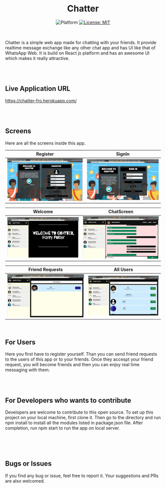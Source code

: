 <div align="center">
  <h1> Chatter </h1>
	<img src="https://img.shields.io/badge/Platform-React.js-green" alt="Platform" />
	<a href="https://opensource.org/licenses/MIT">
    <img src="https://img.shields.io/badge/License-MIT-red.svg"
      alt="License: MIT" />
  </a>
</div>

</br>
</br>

Chatter is a simple web app made for chatting with your friends. It provide realtime message exchange like any other chat app and has UI like that of WhatsApp Web. It is build on React js platform and has an awesome UI which makes it really attractive. 

</br>
</br>

## Live Application URL
https://chatter-fro.herokuapp.com/

</br>
</br>

## Screens 
Here are all the screens inside this app.

Register             |  SignIn                
:-------------------------:|:-------------------------:
![](https://github.com/Hemant27031999/Chatter-front-end/blob/master/src/gallery/register.png)  |  ![](https://github.com/Hemant27031999/Chatter-front-end/blob/master/src/gallery/signin.png) 

Welcome             |  ChatScreen                
:-------------------------:|:-------------------------:
![](https://github.com/Hemant27031999/Chatter-front-end/blob/master/src/gallery/welcome.png)  |  ![](https://github.com/Hemant27031999/Chatter-front-end/blob/master/src/gallery/chatscreen.png) 

Friend Requests             |  All Users                
:-------------------------:|:-------------------------:
![](https://github.com/Hemant27031999/Chatter-front-end/blob/master/src/gallery/requestscreen.png)  |  ![](https://github.com/Hemant27031999/Chatter-front-end/blob/master/src/gallery/allusersscreen.png) 

</br>

## For Users

Here you first have to register yourself. Than you can send friend requests to the users of this app or to your friends. Once they accespt your friend request, you will become friends and then you can enjoy real time messaging with them.

</br>
</br>

## For Developers who wants to contribute

Developers are welcome to contribute to this open source. To set up this project on your local machine, first clone it. Then go to the directory and run npm install to install all the modules listed in package.json file. After completion, run npm start to run the app on local server.

</br>
</br>
</br>


## Bugs or Issues
If you find any bug or issue, feel free to report it. Your suggestions and PRs are also welcomed. 
